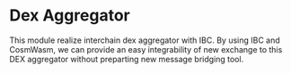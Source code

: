# Dex Aggregator

This module realize interchain dex aggregator with IBC.
By using IBC and CosmWasm, we can provide an easy integrability of new exchange to this DEX aggregator without preparting new message bridging tool.

